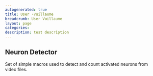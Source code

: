 ```yaml
---
autogenerated: true
title: User ›Vuillaume
breadcrumb: User Vuillaume
layout: page
categories: 
description: test description
---
```


Neuron Detector
---------------

Set of simple macros used to detect and count activated neurons from video files.
